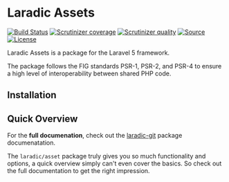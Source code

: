 Laradic Assets
====================

[![Build Status](https://img.shields.io/travis/laradic/assets.svg?&style=flat-square)](https://travis-ci.org/laradic/assets)
[![Scrutinizer coverage](https://img.shields.io/scrutinizer/coverage/g/laradic/assets.svg?&style=flat-square)](https://scrutinizer-ci.com/g/laradic/assets)
[![Scrutinizer quality](https://img.shields.io/scrutinizer/g/laradic/assets.svg?&style=flat-square)](https://scrutinizer-ci.com/g/laradic/assets)
[![Source](http://img.shields.io/badge/source-laradic/assets-blue.svg?style=flat-square)](https://github.com/laradic/assets)
[![License](http://img.shields.io/badge/license-MIT-brightgreen.svg?style=flat-square)](https://tldrlegal.com/license/mit-license)

Laradic Assets is a package for the Laravel 5 framework.

The package follows the FIG standards PSR-1, PSR-2, and PSR-4 to ensure a high level of interoperability between shared PHP code.

Installation
------------

Quick Overview
-------------
For the **full documenation**, check out the [laradic-git](/laradic-git) package documenatation.

The `laradic/asset` package truly gives you so much functionality and options, a quick overview simply can't even cover the basics.
So check out the full documentation to get the right impression.
